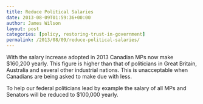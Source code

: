 ```yaml
---
title: Reduce Political Salaries
date: 2013-08-09T01:59:36+00:00
author: James Wilson
layout: post
categories: [policy, restoring-trust-in-government]
permalink: /2013/08/09/reduce-political-salaries/
---
```

With the salary increase adopted in 2013 Canadian MPs now make $160,200 yearly. This figure is higher than that of politicians in Great Britain, Australia and several other industrial nations. This is unacceptable when Canadians are being asked to make due with less.

To help our federal politicians lead by example the salary of all MPs and Senators will be reduced to $100,000 yearly.